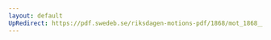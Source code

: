 ```yaml
---
layout: default
UpRedirect: https://pdf.swedeb.se/riksdagen-motions-pdf/1868/mot_1868__ak__00066.pdf
---
```

